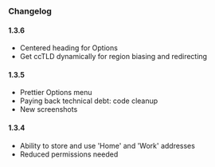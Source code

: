 ### Changelog

#### 1.3.6
- Centered heading for Options
- Get ccTLD dynamically for region biasing and redirecting

#### 1.3.5
- Prettier Options menu
- Paying back technical debt: code cleanup
- New screenshots

#### 1.3.4
- Ability to store and use 'Home' and 'Work' addresses
- Reduced permissions needed